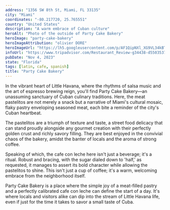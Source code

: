 ```yaml
---
address: "1356 SW 8th St, Miami, FL 33135"
city: "Miami"
coordinates: "-80.217720, 25.765551"
country: "United States"
description: "A warm embrace of Cuban culture"
heroAlt: "Photo of the outside of Party Cake Bakery"
heroImage: "party-cake-bakery"
heroImageAttribution: "olivier DORE"
heroImageUrl: "https://lh5.googleusercontent.com/p/AF1QipNXl_XG9VL34kBT0jris0XAwuuAhCxoA7q2ie5N=s1031-k-no"
infoUrl: "https://www.tripadvisor.com/Restaurant_Review-g34438-d5503537-Reviews-Party_Cake_Bakery-Miami_Florida.html"
pubDate: "Nov 4, 2023"
state: "Florida"
tags: [latin, cafe, spanish]
title: "Party Cake Bakery"
---
```


In the vibrant heart of Little Havana, where the rhythms of salsa music and the art of espresso brewing reign, you'll find Party Cake Bakery—an unassuming sanctuary of Cuban culinary traditions. Here, the meat pastelitos are not merely a snack but a narrative of Miami's cultural mosaic, flaky pastry enveloping seasoned meat, each bite a reminder of the city's Cuban heartbeat.

The pastelitos are a triumph of texture and taste, a street food delicacy that can stand proudly alongside any gourmet creation with their perfectly golden crust and richly savory filling. They are best enjoyed in the convivial chaos of the bakery, amidst the banter of locals and the aroma of strong coffee.

Speaking of which, the cafe con leche here isn't just a beverage; it's a ritual. Robust and bracing, with the sugar dialed down to 'half,' as requested, it manages to assert its bold character while allowing the pastelitos to shine. This isn't just a cup of coffee; it's a warm, welcoming embrace from the neighborhood itself.

Party Cake Bakery is a place where the simple joy of a meat-filled pastry and a perfectly calibrated cafe con leche can define the start of a day. It's where locals and visitors alike can dip into the stream of Little Havana life, even if just for the time it takes to savor a small taste of Cuba.
